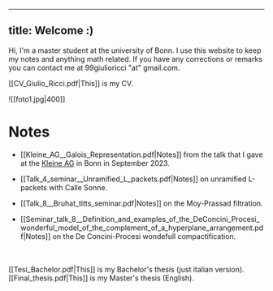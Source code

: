 

---
title: Welcome :)
---

Hi, I'm a master student at the university of Bonn. I use this website to keep my notes and anything math related. If you have any corrections or remarks you can contact me at 99giulioricci "at" gmail.com.

[[CV_Giulio_Ricci.pdf|This]] is my CV.

![[foto1.jpg|400]]


# Notes

- [[Kleine_AG__Galois_Representation.pdf|Notes]] from the talk that I gave at the [Kleine AG](https://tommanopulo.com/kleine-ag-september-2023-modularity-lifting-theorems/) in Bonn in September 2023.

- [[Talk_4_seminar__Unramified_L_packets.pdf|Notes]] on unramified L-packets with Calle Sonne.

- [[Talk_8__Bruhat_titts_seminar.pdf|Notes]] on the Moy-Prassad filtration.

- [[Seminar_talk_8__Definition_and_examples_of_the_DeConcini_Procesi_wonderful_model_of_the_complement_of_a_hyperplane_arrangement.pdf|Notes]] on the De Concini-Procesi wondefull compactification.


\
\
[[Tesi_Bachelor.pdf|This]] is my Bachelor's thesis (just italian version).
[[Final_thesis.pdf|This]] is my Master's thesis (English).
